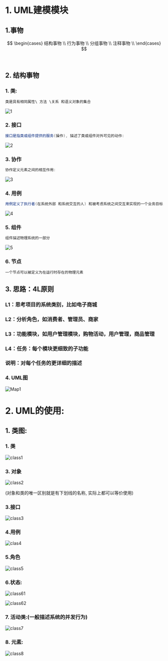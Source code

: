 # 1. UML建模模块

## 		1.事物

$$
\begin{cases}
结构事物 \\
行为事物 \\
分组事物 \\
注释事物 \\
\end{cases}
$$

​	

## 		2. 结构事物

### 1. 类:

~~~c#
类是具有相同属性\ 方法 \关系 和语义对象的集合
~~~

![1](/usr/local/Git/图例绘制/1.png)

### 2. 接口

~~~c#
接口是指类或组件提供的服务(操作), 描述了类或组件对外可见的动作:
~~~

![2](/usr/local/Git/图例绘制/2.png)

### 3. 协作

~~~c#
协作定义元素之间的相互作用:
~~~

![3](/usr/local/Git/图例绘制/3.png)

### 4. 用例

~~~c#
用例定义了执行者(在系统外部 和系统交互的人) 和被考虑系统之间交互来实现的一个业务目标
~~~

![4](/usr/local/Git/图例绘制/4.png)

### 5. 组件

~~~c#
组件描述物理系统的一部分
~~~

![5](/usr/local/Git/图例绘制/5.png)

### 6. 节点

~~~c#
一个节点可以被定义为在运行时存在的物理元素
~~~

## 3. 思路：4L原则

### L1：思考项目的系统类别，比如电子商城

### L2：分析角色，如消费者、管理员、商家

### L3：功能模块，如用户管理模块，购物活动，用户管理，商品管理

### L4：任务：每个模块更细致的子功能

### 说明：对每个任务的更详细的描述



### 4. UML图

![Map1](/usr/local/Git/图例绘制/Map1.jpg)

# 2. UML的使用:

## 1. 类图:

### 1. 类

![class1](/usr/local/Git/图例绘制/class1.png)

### 3. 对象

![class2](/usr/local/Git/图例绘制/class2.png)

(对象和类的唯一区别就是有下划线的名称, 实际上都可以等价使用)

### 3.接口

![class3](/usr/local/Git/图例绘制/class3.png)

### 4.用例

![clas4](/usr/local/Git/图例绘制/clas4.png)

### 5.角色

![class5](/usr/local/Git/图例绘制/class5.png)

### 6.状态:

![class61](/usr/local/Git/图例绘制/class61.png)

![class62](/usr/local/Git/图例绘制/class62.png)

### 7. 活动类:(一般描述系统的并发行为)

![class7](/usr/local/Git/图例绘制/class7.png)

### 8. 元素:

![class8](/usr/local/Git/图例绘制/class8.png)

